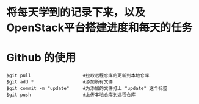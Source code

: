 # 将每天学到的记录下来，以及OpenStack平台搭建进度和每天的任务

# Github 的使用

```
$git pull                   #拉取远程仓库的更新到本地仓库
$git add *                  #添加所有文件
$git commit -m "update"     #为添加的文件打上 "update" 这个标签
$git push                   #上传本地仓库到远程仓库
```